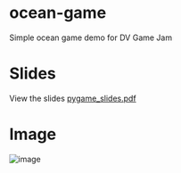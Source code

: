 # ocean-game
Simple ocean game demo for DV Game Jam

# Slides
View the slides [pygame_slides.pdf](pygame_slides.pdf)

# Image
![image](https://user-images.githubusercontent.com/35516367/169742753-a7c5e2e4-b486-4090-b603-01b5dad77c24.png)
